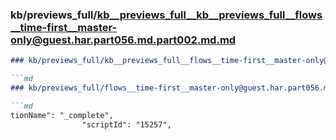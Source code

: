 ### kb/previews_full/kb__previews_full__kb__previews_full__flows__time-first__master-only@guest.har.part056.md.part002.md.md

```md
### kb/previews_full/kb__previews_full__flows__time-first__master-only@guest.har.part056.md.part002.md

```md
### kb/previews_full/flows__time-first__master-only@guest.har.part056.md (part 002)

```md
tionName": "_complete",
                "scriptId": "15257",
  
```

```

```

```
